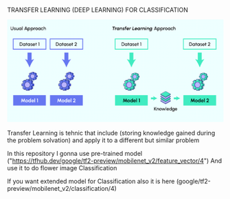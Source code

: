 TRANSFER LEARNING (DEEP LEARNING) FOR CLASSIFICATION

![](https://github.com/JakubTabor/Transfer_Learning_Deep_Learning/blob/main/images/image.png)

Transfer Learning is tehnic that include (storing knowledge gained during the problem solvation) and apply it to a different but similar problem

In this repository I gonna use pre-trained model ("https://tfhub.dev/google/tf2-preview/mobilenet_v2/feature_vector/4")
And use it to do flower image Classification

If you want extended model for Classification also it is here (google/tf2-preview/mobilenet_v2/classification/4)
